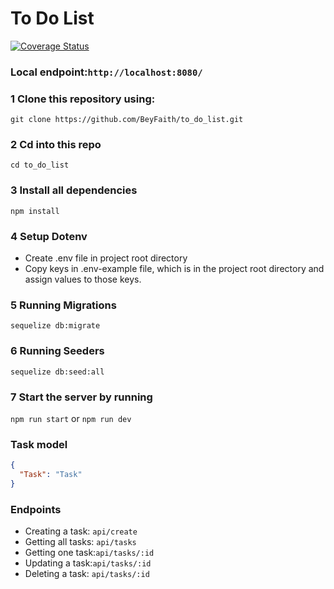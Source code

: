 # To Do List

[![Coverage Status](https://coveralls.io/repos/github/BeyFaith/to_do_list/badge.svg?branch=ft-tests)](https://coveralls.io/github/BeyFaith/to_do_list?branch=ft-tests)

### Local endpoint:`http://localhost:8080/`

### 1 Clone this repository using:

`git clone https://github.com/BeyFaith/to_do_list.git`

### 2 Cd into this repo

`cd to_do_list`

### 3 Install all dependencies

`npm install`

### 4 Setup Dotenv

- Create .env file in project root directory
- Copy keys in .env-example file, which is in the project root directory and assign values to those keys.

### 5 Running Migrations

`sequelize db:migrate`

### 6 Running Seeders

`sequelize db:seed:all`

### 7 Start the server by running

`npm run start` or `npm run dev`

### Task model

```json
{
  "Task": "Task"
}
```

### Endpoints

- Creating a task: `api/create`
- Getting all tasks: `api/tasks`
- Getting one task:`api/tasks/:id`
- Updating a task:`api/tasks/:id`
- Deleting a task: `api/tasks/:id`

